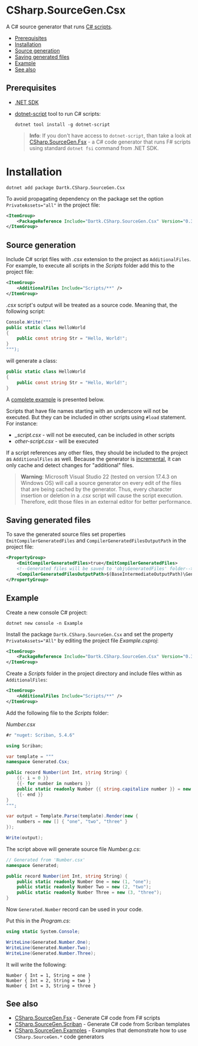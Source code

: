 # CSharp.SourceGen.Csx

A C# source generator that runs [C# scripts](https://github.com/dotnet-script/dotnet-script).

- [Prerequisites](#prerequisites)
- [Installation](#installation)
- [Source generation](#source-generation)
- [Saving generated files](#saving-generated-files)
- [Example](#example)
- [See also](#see-also)


## Prerequisites

* [.NET SDK](https://dotnet.microsoft.com/en-us/download)

* [dotnet-script](https://github.com/dotnet-script/dotnet-script) tool to run C# scripts:

    ```text
    dotnet tool install -g dotnet-script
    ```
    
    > **Info**: If you don't have access to `dotnet-script`, than take a look at [CSharp.SourceGen.Fsx](https://github.com/dartk/csharp-sourcegen-fsx) - a C# code generator that runs F# scripts using standard `dotnet fsi` command from .NET SDK.


# Installation

```text
dotnet add package Dartk.CSharp.SourceGen.Csx
```

To avoid propagating dependency on the package set the option `PrivateAssets="all"` in the project
file:

```xml
<ItemGroup>
    <PackageReference Include="Dartk.CSharp.SourceGen.Csx" Version="0.3.0" PrivateAssets="All" />
</ItemGroup>
```


## Source generation

Include C# script files with *.csx* extension to the project as `AdditionalFiles`. For example, to execute all scripts in the *Scripts* folder add this to the project file:

```xml
<ItemGroup>
    <AdditionalFiles Include="Scripts/**" />
</ItemGroup>
```

*.csx* script's output will be treated as a source code. Meaning that, the following script:

```c#
Console.Write("""
public static class HelloWorld
{
    public const string Str = "Hello, World!";
}
""");
```

will generate a class:

```c#
public static class HelloWorld
{
    public const string Str = "Hello, World!";
}
```

A [complete example](#example) is presented below.

Scripts that have file names starting with an underscore will not be executed. But they can be included in other scripts using `#load` statement. For instance:

* *_script.csx* - will not be executed, can be included in other scripts
* *other-script.csx* - will be executed

If a script references any other files, they should be included to the project as `AdditionalFiles` as well. Because the generator is [incremental](https://github.com/dotnet/roslyn/blob/main/docs/features/incremental-generators.md), it can only cache and detect changes for "additional" files.

> **Warning**: Microsoft Visual Studio 22 (tested on version 17.4.3 on Windows OS) will call a source generator on every edit of the files that are being cached by the generator. Thus, every character insertion or deletion in a *.csx* script will cause the script execution. Therefore, edit those files in an external editor for better performance.


## Saving generated files

To save the generated source files set properties `EmitCompilerGeneratedFiles` and `CompilerGeneratedFilesOutputPath` in the project file:

```xml
<PropertyGroup>
    <EmitCompilerGeneratedFiles>true</EmitCompilerGeneratedFiles>
    <!--Generated files will be saved to 'obj\GeneratedFiles' folder-->
    <CompilerGeneratedFilesOutputPath>$(BaseIntermediateOutputPath)\GeneratedFiles</CompilerGeneratedFilesOutputPath>
</PropertyGroup>
```


## Example

Create a new console C# project:

```text
dotnet new console -n Example
```

Install the package `Dartk.CSharp.SourceGen.Csx` and set the property `PrivateAssets="All"` by editing the project file *Example.csproj*:

```xml
<ItemGroup>
    <PackageReference Include="Dartk.CSharp.SourceGen.Csx" Version="0.3.0" PrivateAssets="All"/>
</ItemGroup>
```

Create a *Scripts* folder in the project directory and include files within as `AdditionalFiles`:

```xml
<ItemGroup>
    <AdditionalFiles Include="Scripts/**" />
</ItemGroup>
```

Add the following file to the *Scripts* folder:

*Number.csx*

```c#
#r "nuget: Scriban, 5.4.6"

using Scriban;

var template = """
namespace Generated.Csx;

public record Number(int Int, string String) {
    {{- i = 0 }}
    {{- for number in numbers }}
    public static readonly Number {{ string.capitalize number }} = new ({{ ++i }}, "{{ number }}");
    {{- end }}
}
""";

var output = Template.Parse(template).Render(new {
    numbers = new [] { "one", "two", "three" }
});

Write(output);
```

The script above will generate source file *Number.g.cs*:

```c#
// Generated from 'Number.csx'
namespace Generated;

public record Number(int Int, string String) {
    public static readonly Number One = new (1, "one");
    public static readonly Number Two = new (2, "two");
    public static readonly Number Three = new (3, "three");
}
```

Now `Generated.Number` record can be used in your code.

Put this in the *Program.cs*:

```c#
using static System.Console;

WriteLine(Generated.Number.One);
WriteLine(Generated.Number.Two);
WriteLine(Generated.Number.Three);
```

It will write the following:

```text
Number { Int = 1, String = one }
Number { Int = 2, String = two }
Number { Int = 3, String = three }
```


## See also

* [CSharp.SourceGen.Fsx](https://github.com/dartk/csharp-sourcegen-fsx) - Generate C# code from F# scripts
* [CSharp.SourceGen.Scriban](https://github.com/dartk/csharp-sourcegen-scriban) - Generate C# code from Scriban templates
* [CSharp.SourceGen.Examples](https://github.com/dartk/csharp-sourcegen-examples) - Examples that demonstrate how to use `CSharp.SourceGen.*` code generators
